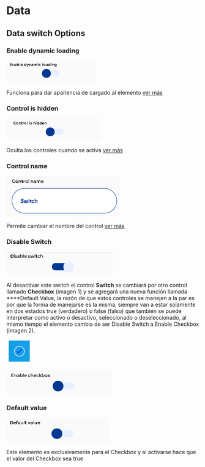 # Data

## Data switch Options

### Enable dynamic loading

![](../../../.gitbook/assets/image%20%28151%29.png)

Funciona para dar apariencia de cargado al elemento [ver más](https://docs.apphive.io/global-functions/data/enable-dynamic-loading)

### Control is hidden

![](../../../.gitbook/assets/image%20%28150%29.png)

Oculta los controles cuando se activa [ver más](https://docs.apphive.io/global-functions/data/control-is-hidden)

### **Control name**

![](../../../.gitbook/assets/image%20%28214%29.png)

Permite cambiar el nombre del control [ver más](https://docs.apphive.io/global-functions/data/control-name)

### **Disable Switch**

![](../../../.gitbook/assets/image%20%28215%29.png)

Al desactivar este switch el control **Switch** se cambiará por otro control llamado **Checkbox** \(imagen 1\) y se agregará una nueva función llamada ****Default Value, la razón de que estos controles se manejen a la par es por que la forma de manejarse es la misma, siempre van a estar solamente en dos estados true \(verdadero\) o false \(falso\) que también se puede interpretar como activo o desactivo, seleccionado o deseleccionado, al mismo tiempo el elemento cambia de ser Disable Switch a Enable Checkbox \(imagen 2\).

![imagen 1](../../../.gitbook/assets/image%20%28218%29.png)

![imagen 2](../../../.gitbook/assets/image%20%28220%29.png)

### Default value

![](../../../.gitbook/assets/image%20%28212%29.png)

Este elemento es exclusivamente para el Checkbox y al activarse hace que el valor del Checkbox sea true




